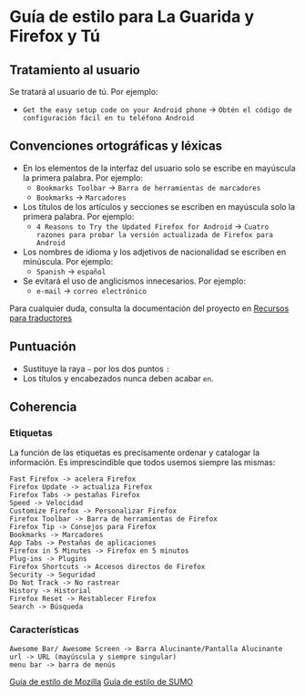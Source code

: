 # Guía de estilo para La Guarida y Firefox y Tú

## Tratamiento al usuario

Se tratará al usuario de tú. Por ejemplo:

* `Get the easy setup code on your Android phone` -> `Obtén el código de configuración fácil en tu teléfono Android`

## Convenciones ortográficas y léxicas

* En los elementos de la interfaz del usuario solo se escribe en mayúscula la primera palabra. Por ejemplo:
    * `Bookmarks Toolbar` -> `Barra de herramientas de marcadores`
    * `Bookmarks` -> `Marcadores`
* Los títulos de los artículos y secciones se escriben en mayúscula solo la primera palabra. Por ejemplo:
    * `4 Reasons to Try the Updated Firefox for Android` -> `Cuatro razones para probar la versión actualizada de Firefox para Android`
* Los nombres de idioma y los adjetivos de nacionalidad se escriben en minúscula. Por ejemplo:
    * `Spanish` -> `español`
* Se evitará el uso de anglicismos innecesarios. Por ejemplo:
    * `e-mail` -> `correo electrónico`

Para cualquier duda, consulta la documentación del proyecto en [Recursos para traductores](https://www.mozilla-hispano.org/documentacion/Localizacion#Recursos_para_traductores)

## Puntuación

* Sustituye la raya `—` por los dos puntos `:`
* Los títulos y encabezados nunca deben acabar `en`.

## Coherencia

### Etiquetas

La función de las etiquetas es precisamente ordenar y catalogar la información. Es imprescindible que todos usemos siempre las mismas:

    Fast Firefox -> acelera Firefox
    Firefox Update -> actualiza Firefox
    Firefox Tabs -> pestañas Firefox
    Speed -> Velocidad
    Customize Firefox -> Personalizar Firefox
    Firefox Toolbar -> Barra de herramientas de Firefox
    Firefox Tip -> Consejos para Firefox
    Bookmarks -> Marcadores
    App Tabs -> Pestañas de aplicaciones
    Firefox in 5 Minutes -> Firefox en 5 minutos
    Plug-ins -> Plugins
    Firefox Shortcuts -> Accesos directos de Firefox
    Security -> Seguridad
    Do Not Track -> No rastrear
    History -> Historial
    Firefox Reset -> Restablecer Firefox
    Search -> Búsqueda

### Características

    Awesome Bar/ Awesome Screen -> Barra Alucinante/Pantalla Alucinante
    url -> URL (mayúscula y siempre singular)
    menu bar -> barra de menús

[Guía de estilo de Mozilla](https://www.mozilla.org/en-US/styleguide/communications/translation/)
[Guía de estilo de SUMO](https://www.mozilla-hispano.org/documentacion/SUMO/Gu%C3%ADa)
